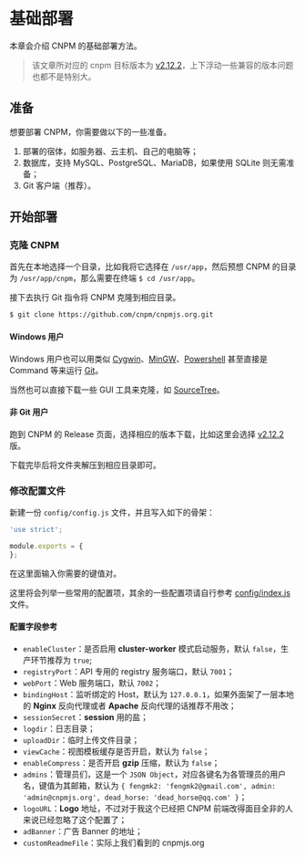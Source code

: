 # 基础部署

本章会介绍 CNPM 的基础部署方法。

> 该文章所对应的 cnpm 目标版本为 [v2.12.2](https://github.com/cnpm/cnpmjs.org/tree/2.12.2)，上下浮动一些兼容的版本问题也都不是特别大。

## 准备

想要部署 CNPM，你需要做以下的一些准备。

1. 部署的宿体，如服务器、云主机、自己的电脑等；
2. 数据库，支持 MySQL、PostgreSQL、MariaDB，如果使用 SQLite 则无需准备；
3. Git 客户端（推荐）。

## 开始部署

### 克隆 CNPM

首先在本地选择一个目录，比如我将它选择在 `/usr/app`，然后预想 CNPM 的目录为 `/usr/app/cnpm`，那么需要在终端 `$ cd /usr/app`。

接下去执行 Git 指令将 CNPM 克隆到相应目录。

```sh
$ git clone https://github.com/cnpm/cnpmjs.org.git
```

#### Windows 用户

Windows 用户也可以用类似 [Cygwin](https://www.cygwin.com/)、[MinGW](http://www.mingw.org/)、[Powershell](https://msdn.microsoft.com/en-us/powershell) 甚至直接是 Command 等来运行 [Git](https://git-scm.com/download/win)。

当然也可以直接下载一些 GUI 工具来克隆，如 [SourceTree](https://www.sourcetreeapp.com/)。

#### 非 Git 用户

跑到 CNPM 的 Release 页面，选择相应的版本下载，比如这里会选择 [v2.12.2](https://github.com/cnpm/cnpmjs.org/releases/tag/2.12.2) 版。

下载完毕后将文件夹解压到相应目录即可。

### 修改配置文件

新建一份 `config/config.js` 文件，并且写入如下的骨架：

```js
'use strict';

module.exports = {
};
```

在这里面输入你需要的键值对。

这里将会列举一些常用的配置项，其余的一些配置项请自行参考 [config/index.js](https://github.com/cnpm/cnpmjs.org/blob/2.12.2/config/index.js) 文件。

#### 配置字段参考

+ `enableCluster`：是否启用 **cluster-worker** 模式启动服务，默认 `false`，生产环节推荐为 `true`;
+ `registryPort`：API 专用的 registry 服务端口，默认 `7001`；
+ `webPort`：Web 服务端口，默认 `7002`；
+ `bindingHost`：监听绑定的 Host，默认为 `127.0.0.1`，如果外面架了一层本地的 **Nginx** 反向代理或者 **Apache** 反向代理的话推荐不用改；
+ `sessionSecret`：**session** 用的盐；
+ `logdir`：日志目录；
+ `uploadDir`：临时上传文件目录；
+ `viewCache`：视图模板缓存是否开启，默认为 `false`；
+ `enableCompress`：是否开启 **gzip** 压缩，默认为 `false`；
+ `admins`：管理员们，这是一个 `JSON Object`，对应各键名为各管理员的用户名，键值为其邮箱，默认为 `{ fengmk2: 'fengmk2@gmail.com', admin: 'admin@cnpmjs.org', dead_horse: 'dead_horse@qq.com' }`；
+ `logoURL`：**Logo** 地址，不过对于我这个已经把 CNPM 前端改得面目全非的人来说已经忽略了这个配置了；
+ `adBanner`：广告 Banner 的地址；
+ `customReadmeFile`：实际上我们看到的 cnpmjs.org
